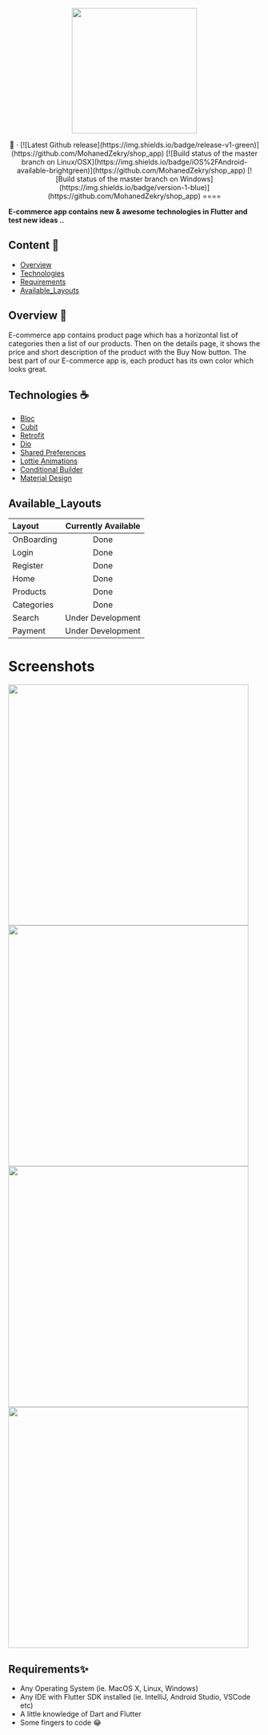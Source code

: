 <p align="center"><img width="250px" src="https://github.com/MohanedZekry/shop_app/blob/flutter_branch/screenshots/full_logo.png"></p>

<p align="center">🛒 &middot;
[![Latest Github release](https://img.shields.io/badge/release-v1-green)](https://github.com/MohanedZekry/shop_app)
[![Build status of the master branch on Linux/OSX](https://img.shields.io/badge/iOS%2FAndroid-available-brightgreen)](https://github.com/MohanedZekry/shop_app)
[![Build status of the master branch on Windows](https://img.shields.io/badge/version-1-blue)](https://github.com/MohanedZekry/shop_app)
====</p>

<b>E-commerce app contains new & awesome technologies in Flutter and test new ideas ..</b>

## Content 📝
- [Overview](#Overview)
- [Technologies](#Technologies)
- [Requirements](#Requirements)
- [Available_Layouts](#Available_Layouts)


## Overview 📙
E-commerce app contains product page which has a horizontal list of categories then a list of our products. Then on the details page, it shows the price and short description of the product with the Buy Now button. The best part of our E-commerce app is, each product has its own color which looks great.

## Technologies ☕️
- <a href="https://pub.dev/packages/bloc">Bloc</a>
- <a href="https://pub.dev/packages/flutter_bloc">Cubit</a>
- <a href="https://pub.dev/packages/retrofit">Retrofit</a>
- <a href="https://pub.dev/packages/dio">Dio</a>
- <a href="https://pub.dev/packages/shared_preferences">Shared Preferences</a>
- <a href="https://pub.dev/packages/lottie">Lottie Animations</a>
- <a href="https://pub.dev/packages/conditional_builder_rec">Conditional Builder</a>
- <a href="https://pub.dev/packages/material">Material Design</a>

## Available_Layouts

| Layout             |               Currently Available                |
| :----------------- | :----------------------------------------------: |
| OnBoarding         |                      Done                        |
| Login              |                      Done                        |
| Register           |                      Done                        |
| Home               |                      Done                        |
| Products           |                      Done                        |
| Categories         |                      Done                        |
| Search             |                Under Development                 |
| Payment            |                Under Development                 |

# Screenshots

<img height="480px" src="https://github.com/MohanedZekry/shop_app/blob/flutter_branch/screenshots/Screenshot_1650968538.png"> <img height="480px" src="https://github.com/MohanedZekry/shop_app/blob/flutter_branch/screenshots/Screenshot_1651072080.png"> <img height="480px" src="https://github.com/MohanedZekry/shop_app/blob/flutter_branch/screenshots/Screenshot_1651005162.png"> <img height="480px" src="https://github.com/MohanedZekry/shop_app/blob/flutter_branch/screenshots/Screenshot_1651005175.png">


## Requirements✨
- Any Operating System (ie. MacOS X, Linux, Windows)
- Any IDE with Flutter SDK installed (ie. IntelliJ, Android Studio, VSCode etc)
- A little knowledge of Dart and Flutter
- Some fingers to code 😂

